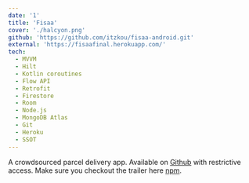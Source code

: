 ```yaml
---
date: '1'
title: 'Fisaa'
cover: './halcyon.png'
github: 'https://github.com/itzkou/fisaa-android.git'
external: 'https://fisaafinal.herokuapp.com/'
tech:
  - MVVM
  - Hilt
  - Kotlin coroutines
  - Flow API
  - Retrofit
  - Firestore
  - Room
  - Node.js
  - MongoDB Atlas
  - Git
  - Heroku
  - SSOT
---
```


A crowdsourced parcel delivery app. Available on [Github](https://marketplace.visualstudio.com/items?itemName=brittanychiang.halcyon-vscode) with restrictive access. Make sure you checkout the trailer here [npm](https://www.npmjs.com/package/hyper-halcyon-theme).
